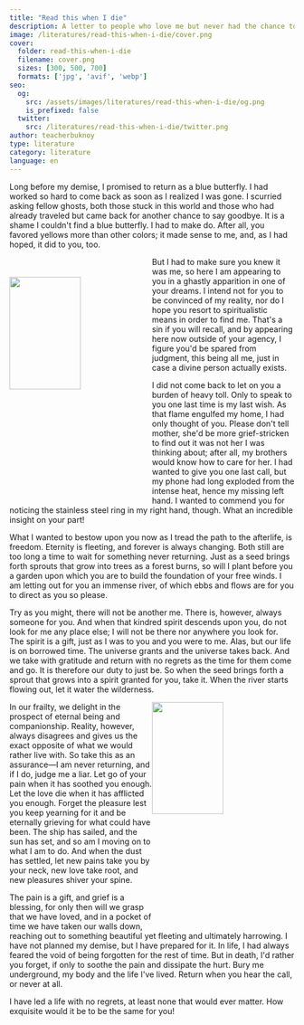 ```yaml
---
title: "Read this when I die"
description: A letter to people who love me but never had the chance to say goodbye
image: /literatures/read-this-when-i-die/cover.png
cover:
  folder: read-this-when-i-die
  filename: cover.png
  sizes: [300, 500, 700]
  formats: ['jpg', 'avif', 'webp']
seo:
  og:
    src: /assets/images/literatures/read-this-when-i-die/og.png
    is_prefixed: false
  twitter:
    src: /literatures/read-this-when-i-die/twitter.png
author: teacherbuknoy
type: literature
category: literature
language: en
---
```


Long before my demise, I promised to return as a blue butterfly. I had worked so hard to come back as soon as I realized I was gone. I scurried asking fellow ghosts, both those stuck in this world and those who had already traveled but came back for another chance to say goodbye. It is a shame I couldn't find a blue butterfly. I had to make do. After all, you favored yellows more than other colors; it made sense to me, and, as I had hoped, it did to you, too.

<img src="/assets/images/literatures/Z-but.png" alt="" style="float: left; shape-outside: url(/assets/images/literatures/Z-but.png); width: min(45ch, 50%); shape-margin: 1ch; margin-top: 4ch;">

But I had to make sure you knew it was me, so here I am appearing to you in a ghastly apparition in one of your dreams. I intend not for you to be convinced of my reality, nor do I hope you resort to spiritualistic means in order to find me. That's a sin if you will recall, and by appearing here now outside of your agency, I figure you'd be spared from judgment, this being all me, just in case a divine person actually exists.

I did not come back to let on you a burden of heavy toll. Only to speak to you one last time is my last wish. As that flame engulfed my home, I had only thought of you. Please don't tell mother, she'd be more grief-stricken to find out it was not her I was thinking about; after all, my brothers would know how to care for her. I had wanted to give you one last call, but my phone had long exploded from the intense heat, hence my missing left hand. I wanted to commend you for noticing the stainless steel ring in my right hand, though. What an incredible insight on your part!


What I wanted to bestow upon you now as I tread the path to the afterlife, is freedom. Eternity is fleeting, and forever is always changing. Both still are too long a time to wait for something never returning. Just as a seed brings forth sprouts that grow into trees as a forest burns, so will I plant before you a garden upon which you are to build the foundation of your free winds. I am letting out for you an immense river, of which ebbs and flows are for you to direct as you so please.

Try as you might, there will not be another me. There is, however, always someone for you. And when that kindred spirit descends upon you, do not look for me any place else; I will not be there nor anywhere you look for. The spirit is a gift, just as I was to you and you were to me. Alas, but our life is on borrowed time. The universe grants and the universe takes back. And we take with gratitude and return with no regrets as the time for them come and go. It is therefore our duty to just be. So when the seed brings forth a sprout that grows into a spirit granted for you, take it. When the river starts flowing out, let it water the wilderness.

<img src="/assets/images/literatures/read-this-when-i-die/sugar-maple.png" alt="" style="float: right; shape-outside: url(/assets/images/literatures/read-this-when-i-die/sugar-maple.png); width: min(45ch, 50%);shape-margin: 1ch;">

In our frailty, we delight in the prospect of eternal being and companionship. Reality, however, always disagrees and gives us the exact opposite of what we would rather live with. So take this as an assurance—I am never returning, and if I do, judge me a liar. Let go of your pain when it has soothed you enough. Let the love die when it has afflicted you enough. Forget the pleasure lest you keep yearning for it and be eternally grieving for what could have been. The ship has sailed, and the sun has set, and so am I moving on to what I am to do. And when the dust has settled, let new pains take you by your neck, new love take root, and new pleasures shiver your spine.

The pain is a gift, and grief is a blessing, for only then will we grasp that we have loved, and in a pocket of time we have taken our walls down, reaching out to something beautiful yet fleeting and ultimately harrowing. I have not planned my demise, but I have prepared for it. In life, I had always feared the void of being forgotten for the rest of time. But in death, I'd rather you forget, if only to soothe the pain and dissipate the hurt. Bury me underground, my body and the life I've lived. Return when you hear the call, or never at all.

I have led a life with no regrets, at least none that would ever matter. How exquisite would it be to be the same for you!